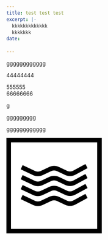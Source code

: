 ```yaml
---
title: test test test
excerpt: |-
  kkkkkkkkkkkkk
  kkkkkkk
date: 

---
```

gggggggggggg

44444444

555555  
66666666

g

ggggggggg

gggggggggggg

![](/upload/logo.svg)